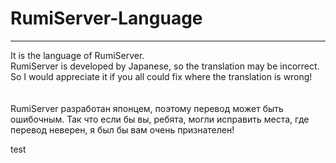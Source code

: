 # RumiServer-Language
___
It is the language of RumiServer.
<BR>
RumiServer is developed by Japanese, so the translation may be incorrect.<BR>
So I would appreciate it if you all could fix where the translation is wrong!<BR>
<BR><BR>
RumiServer разработан японцем, поэтому перевод может быть ошибочным.
Так что если бы вы, ребята, могли исправить места, где перевод неверен, я был бы вам очень признателен!

 test
